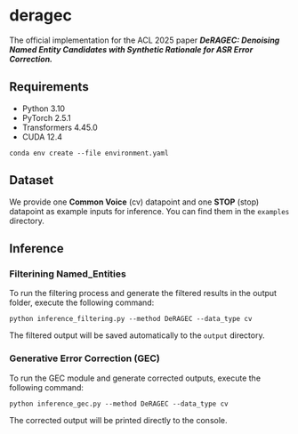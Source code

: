 # deragec
The official implementation for the ACL 2025 paper **_DeRAGEC: Denoising Named Entity Candidates with Synthetic Rationale for ASR Error Correction._**

## Requirements
* Python 3.10
* PyTorch 2.5.1
* Transformers 4.45.0
* CUDA 12.4
```
conda env create --file environment.yaml
```

## Dataset
We provide one **Common Voice** (cv) datapoint and one **STOP** (stop) datapoint as example inputs for inference. You can find them in the ```examples``` directory.

## Inference
### Filterining Named_Entities
To run the filtering process and generate the filtered results in the output folder, execute the following command:
``` 
python inference_filtering.py --method DeRAGEC --data_type cv
```

The filtered output will be saved automatically to the ```output``` directory.

### Generative Error Correction (GEC)
To run the GEC module and generate corrected outputs, execute the following command:
``` 
python inference_gec.py --method DeRAGEC --data_type cv
```
The corrected output will be printed directly to the console.
